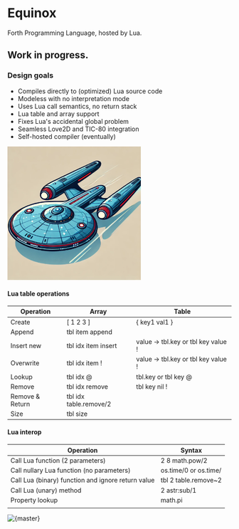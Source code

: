 # Equinox
Forth Programming Language, hosted by Lua. 

## Work in progress.

### Design goals

* Compiles directly to (optimized) Lua source code
* Modeless with no interpretation mode
* Uses Lua call semantics, no return stack
* Lua table and array support 
* Fixes Lua's accidental global problem
* Seamless Love2D and TIC-80 integration
* Self-hosted compiler (eventually)

<img src="logo/logo.png" alt="logo" width="300"/>

#### Lua table operations

| Operation       | Array                  | Table                               |
|-----------------|------------------------|-------------------------------------|
| Create          | [ 1 2 3 ]              | { key1 val1 }                       |
| Append          | tbl item append        |                                     |
| Insert new      | tbl idx item insert    | value -> tbl.key or tbl key value ! |
| Overwrite       | tbl idx item !         | value -> tbl.key or tbl key value ! |
| Lookup          | tbl idx @              | tbl.key or tbl key @                |
| Remove          | tbl idx remove         | tbl key nil !                       |
| Remove & Return | tbl idx table.remove/2 |                                     |
| Size            | tbl size               |                                     |

#### Lua interop

| Operation                                          | Syntax                |
|----------------------------------------------------|-----------------------|
| Call Lua function (2 parameters)                   | 2 8 math.pow/2        |
| Call nullary Lua function (no parameters)          | os.time/0 or os.time/ |
| Call Lua (binary) function and ignore return value | tbl 2 table.remove~2  |
| Call Lua (unary) method                            | 2 astr:sub/1          |
| Property lookup                                    | math.pi               |
|                                                    |                       |

![{master}](https://github.com/zeroflag/equinox/actions/workflows/makefile.yml/badge.svg) 
